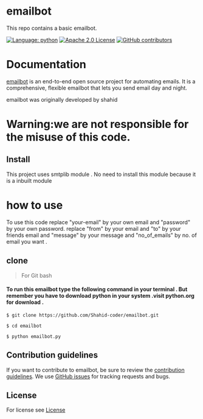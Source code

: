 # emailbot
This repo contains a basic emailbot.

[![Language: python](https://img.shields.io/github/languages/top/shahid-coder/emailbot)](https://python.org)
[![Apache 2.0 License](https://img.shields.io/github/license/shahid-coder/emailbot)](https://github.com/shahid-coder/emailbot/LICENSE)
[![GitHub contributors](https://img.shields.io/github/contributors/shahid-coder/emailbot)](https://github.com/shahid-coder/emailbot/graphs/contributors)
# Documentation

[emailbot](https://github.com/Shahid-coder/emailbot) is an end-to-end open source project 
for automating emails. It is a comprehensive, flexible emailbot
that lets you send email day and night.

emailbot was originally developed by shahid

# Warning:we are not responsible for the misuse of this code.

## Install
This project uses smtplib module .
No need to install this module because it is a inbuilt module

# how to use 
To use this code replace "your-email" by your own email and "password" by your own password. 
replace "from" by your email and "to" by your friends email and "message" by your message and "no_of_emails" by no. of email you want . 
## clone
> For Git bash
#### To run this emailbot type the following command in your terminal . But remember you have to download python in your system .visit python.org for download . 
```
$ git clone https://github.com/Shahid-coder/emailbot.git

$ cd emailbot

$ python emailbot.py 
```
## Contribution guidelines
If you want to contribute to emailbot, be sure to review the
[contribution guidelines](CONTRIBUTING.md).
We use [GitHub issues](https://github.com/Shahid-coder/emailbot/issues) for
tracking requests and bugs.
## License 
For license see [License](https://github.com/Shahid-coder/emailbot/blob/main/LICENSE)
